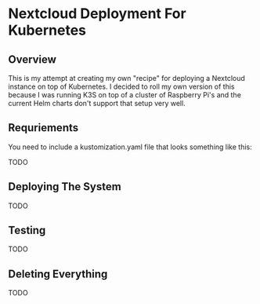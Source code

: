 # Nextcloud Deployment For Kubernetes

## Overview

This is my attempt at creating my own "recipe" for deploying a Nextcloud instance
on top of Kubernetes. I decided to roll my own version of this because I was
running K3S on top of a cluster of Raspberry Pi's and the current Helm
charts don't support that setup very well.

## Requriements

You need to include a kustomization.yaml file that looks something like
this:

TODO

## Deploying The System

TODO

## Testing

TODO

## Deleting Everything

TODO
